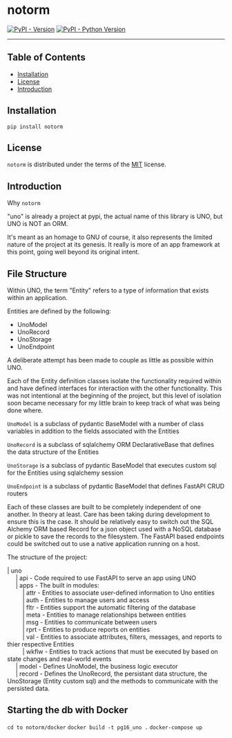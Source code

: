 # notorm

[![PyPI - Version](https://img.shields.io/pypi/v/notorm.svg)](https://pypi.org/project/notorm)
[![PyPI - Python Version](https://img.shields.io/pypi/pyversions/notorm.svg)](https://pypi.org/project/notorm)

-----

## Table of Contents

- [Installation](#installation)
- [License](#license)
- [Introduction](#introduction)

## Installation

```console
pip install notorm
```

## License

`notorm` is distributed under the terms of the [MIT](https://spdx.org/licenses/MIT.html) license.

## Introduction

Why `notorm`

"uno" is already a project at pypi, the actual name of this library is UNO, but UNO is NOT an ORM.

It's meant as an homage to GNU of course, it also represents the limited nature of the project at its genesis.
It really is more of an app framework at this point, going well beyond its original intent.

## File Structure

Within UNO, the term "Entity" refers to a type of information that exists within an application.  

Entities are defined by the following:

- UnoModel
- UnoRecord
- UnoStorage
- UnoEndpoint

A deliberate attempt has been made to couple as little as possible within UNO.  

Each of the Entity definition classes isolate the functionality required within and have defined interfaces for interaction with the other functionality.  This was not intentional at the beginning of the project, but this level of isolation soon became necessary for my little brain to keep track of what was being done where.  

`UnoModel` is a subclass of pydantic BaseModel with a number of class variables in addition to the fields associated with the Entities

`UnoRecord` is a subclass of sqlalchemy ORM DeclarativeBase that defines the data structure of the Entities

`UnoStorage` is a subclass of pydantic BaseModel that executes custom sql for the Entities using sqlalchemy session

`UnoEndpoint` is a subclass of pydantic BaseModel that defines FastAPI CRUD routers  

Each of these classes are built to be completely independent of one another.  In theory at least.  Care has been taking during development to ensure this is the case.  It should be relatively easy to switch out the SQL Alchemy ORM based Record for a json object used with a NoSQL database or pickle to save the records to the filesystem.  The FastAPI based endpoints could be switched out to use a native application running on a host.   

The structure of the project:

| uno  
&nbsp;&nbsp;&nbsp;&nbsp;
| api - Code required to use FastAPI to serve an app using UNO  
&nbsp;&nbsp;&nbsp;&nbsp;
    | apps  - The built in modules:  
&nbsp;&nbsp;&nbsp;&nbsp;&nbsp;&nbsp;&nbsp;&nbsp;
        | attr - Entities to associate user-defined information to Uno entities  
&nbsp;&nbsp;&nbsp;&nbsp;&nbsp;&nbsp;&nbsp;&nbsp;
        | auth - Entities to manage users and access  
&nbsp;&nbsp;&nbsp;&nbsp;&nbsp;&nbsp;&nbsp;&nbsp;
        | fltr - Entities support the automatic filtering of the database  
&nbsp;&nbsp;&nbsp;&nbsp;&nbsp;&nbsp;&nbsp;&nbsp;
        | meta - Entities to manage relationships between entities  
&nbsp;&nbsp;&nbsp;&nbsp;&nbsp;&nbsp;&nbsp;&nbsp;
        | msg - Entities to communicate between users  
&nbsp;&nbsp;&nbsp;&nbsp;&nbsp;&nbsp;&nbsp;&nbsp;
        | rprt - Entities to produce reports on entities  
&nbsp;&nbsp;&nbsp;&nbsp;&nbsp;&nbsp;&nbsp;&nbsp;
        | val - Entities to associate attributes, filters, messages, and reports to thier respective Entities  
&nbsp;&nbsp;&nbsp;&nbsp;&nbsp;&nbsp;&nbsp;&nbsp;
        | wkflw - Entities to track actions that must be executed by based on state changes and real-world events  
&nbsp;&nbsp;&nbsp;&nbsp;
    | model - Defines UnoModel, the business logic executor  
&nbsp;&nbsp;&nbsp;&nbsp;
    | record - Defines the UnoRecord, the persistant data structure, the UnoStorage (Entity custom sql) and the methods to communicate with the persisted data.

## Starting the db with Docker

`cd to notorm/docker`
`docker build -t pg16_uno .`
`docker-compose up`
